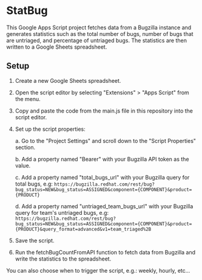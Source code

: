# StatBug

This Google Apps Script project fetches data from a Bugzilla instance and generates statistics such as the total number of bugs, number of bugs that are untriaged, and percentage of untriaged bugs. The statistics are then written to a Google Sheets spreadsheet.

## Setup

1. Create a new Google Sheets spreadsheet.

2. Open the script editor by selecting "Extensions" > "Apps Script" from the menu.

3. Copy and paste the code from the main.js file in this repository into the script editor.

4. Set up the script properties:

    a. Go to the "Project Settings" and scroll down to the "Script Properties" section.

    b. Add a property named "Bearer" with your Bugzilla API token as the value.

    c. Add a property named "total_bugs_url" with your Bugzilla query for total bugs,
       e.g: `https://bugzilla.redhat.com/rest/bug?bug_status=NEW&bug_status=ASSIGNED&component={COMPONENT}&product={PRODUCT}`
    
    d. Add a property named "untriaged_team_bugs_url" with your Bugzilla query for team's untriaged bugs,
       e.g: `https://bugzilla.redhat.com/rest/bug?bug_status=NEW&bug_status=ASSIGNED&component={COMPONENT}&product={PRODUCT}&query_format=advanced&v1=team_triaged%2B`

5. Save the script.

6. Run the fetchBugCountFromAPI function to fetch data from Bugzilla and write the statistics to the spreadsheet.

You can also choose when to trigger the script, e.g.: weekly, hourly, etc...
